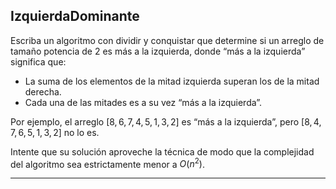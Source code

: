 IzquierdaDominante
---
Escriba un algoritmo con dividir y conquistar que determine si un arreglo de tamaño potencia de 2 es más a la izquierda, donde “más a la izquierda” significa que:
* La suma de los elementos de la mitad izquierda superan los de la mitad derecha.
* Cada una de las mitades es a su vez “más a la izquierda”.

Por ejemplo, el arreglo $[8, 6, 7, 4, 5, 1, 3, 2]$ es “más a la izquierda”, pero $[8, 4, 7, 6, 5, 1, 3, 2]$ no lo es.

Intente que su solución aproveche la técnica de modo que la complejidad del algoritmo sea estrictamente menor a $O(n^2)$.

---
